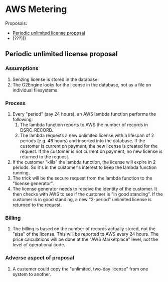 # AWS Metering

Proposals:

- [Periodic unlimited license proposal](#periodic-unlimited-license-proposal)
- [???][]

## Periodic unlimited license proposal

### Assumptions

1. Senzing license is stored in the database.
1. The G2Engine looks for the license in the database,
   not as a file on individual filesystems.

### Process

1. Every "period" (say 24 hours), an AWS lambda function
   performs the following:
   1. The lambda function reports to AWS the number
      of records in DSRC_RECORD.
   1. The lambda requests a new unlimited license
      with a lifespan of 2 periods
      (e.g. 48 hours) and inserted into the database.
      If the customer is current on payment,
      the new license is created for the request.
      If the customer is not current on payment,
      no new license is returned to the request.
1. If the customer "kills" the lambda function,
   the license will expire in 2 periods.
   So it's in the customer's interest to keep the lambda function running.
1. The trick will be the secure request from the lambda function
   to the "license generator".
1. The license generator needs to receive the identity of the
   customer. It then checks with AWS to see if the customer is
   "in good standing". If the customer is in good standing,
   a new "2-period" unlimited license is returned to the request.

### Billing

1. The billing is based on the number of records actually stored,
   not the "size" of the license.
   This will be reported to AWS every 24 hours.
   The price calculations will be done at the "AWS Marketplace"
   level, not the level of operational code.

### Adverse aspect of proposal

1. A customer could copy the "unlimited, two-day license" from one system to another.
